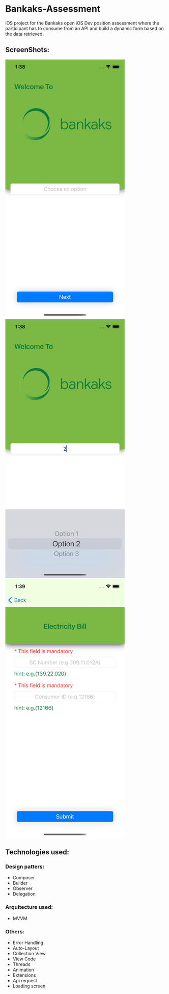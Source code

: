# Bankaks-Assessment

iOS project for the Bankaks open iOS Dev position assessment where the participant has to consume from an API and build a dynamic form based on the data retrieved.

## ScreenShots:
<img src="Screenshots/Screenshot1.png" alt="drawing" width="375" height="812"/>
<img src="Screenshots/Screenshot2.png" alt="drawing" width="375" height="812"/>
<img src="Screenshots/Screenshot3.png" alt="drawing" width="375" height="812"/>

## Technologies used:
### Design patters:
  - Composer
  - Builder
  - Observer
  - Delegation

### Arquitecture used:
  - MVVM
  
### Others:
  - Error Handling
  - Auto-Layout
  - Collection View
  - View Code
  - Threads
  - Animation
  - Extensions
  - Api request
  - Loading screen
